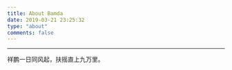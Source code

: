 ```yaml
---
title: About Bamda
date: 2019-03-21 23:25:32
type: "about"
comments: false
---
```

---
祥鹏一日同风起，扶摇直上九万里。

